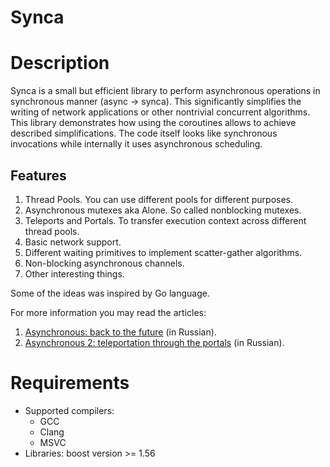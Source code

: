 Synca
=====

# Description

Synca is a small but efficient library to perform asynchronous operations in synchronous manner (async -> synca). This significantly simplifies the writing of network applications or other nontrivial concurrent algorithms. This library demonstrates how using the coroutines allows to achieve described simplifications. The code itself looks like synchronous invocations while internally it uses asynchronous scheduling.

## Features ##
1. Thread Pools. You can use different pools for different purposes.
2. Asynchronous mutexes aka Alone. So called nonblocking mutexes.
3. Teleports and Portals. To transfer execution context across different thread pools.
4. Basic network support.
5. Different waiting primitives to implement scatter-gather algorithms.
6. Non-blocking asynchronous channels.
7. Other interesting things.

Some of the ideas was inspired by Go language.

For more information you may read the articles:

1. [Asynchronous: back to the future](http://habrahabr.ru/post/201826/) (in Russian).
2. [Asynchronous 2: teleportation through the portals](http://habrahabr.ru/company/yandex/blog/240525/) (in Russian).

# Requirements

* Supported compilers:
    * GCC
    * Clang
    * MSVC
* Libraries: boost version >= 1.56